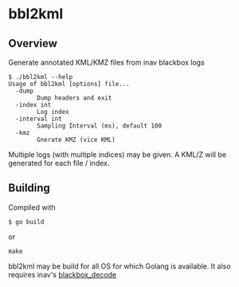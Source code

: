 # bbl2kml

## Overview

Generate annotated KML/KMZ files from inav blackbox logs

```
$ ./bbl2kml --help
Usage of bbl2kml [options] file...
  -dump
    	Dump headers and exit
  -index int
    	Log index
  -interval int
    	Sampling Interval (ms), default 100
  -kmz
    	Gnerate KMZ (vice KML)
```

Multiple logs (with multiple indices) may be given. A KML/Z will be generated for each file / index.

## Building

Compiled with

```
$ go build
```

or

```
make
```

bbl2kml may be build for all OS for which Golang is available. It also requires inav's
[blackbox_decode](https://github.com/iNavFlight/blackbox-tools)
